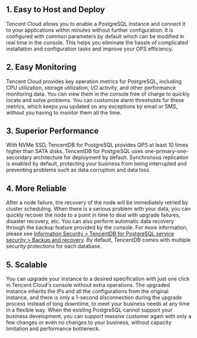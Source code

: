 ## 1. Easy to Host and Deploy
Tencent Cloud allows you to enable a PostgreSQL instance and connect it to your applications within minutes without further configuration. It is configured with common parameters by default which can be modified in real time in the console. This helps you eliminate the hassle of complicated installation and configuration tasks and improve your OPS efficiency.

## 2. Easy Monitoring
Tencent Cloud provides key operation metrics for PostgreSQL, including CPU utilization, storage utilization, I/O activity, and other performance monitoring data. You can view them in the console free of charge to quickly locate and solve problems. You can customize alarm thresholds for these metrics, which keeps you updated on any exceptions by email or SMS, without you having to monitor them all the time.

## 3. Superior Performance
With NVMe SSD, TencentDB for PostgreSQL provides QPS at least 10 times higher than SATA disks. TencentDB for PostgreSQL uses one-primary-one-secondary architecture for deployment by default. Synchronous replication is enabled by default, protecting your business from being interrupted and preventing problems such as data corruption and data loss.

## 4. More Reliable
After a node failure, the recovery of the node will be immediately retried by cluster scheduling. When there is a serious problem with your data, you can quickly recover the node to a point in time to deal with upgrade failures, disaster recovery, etc. You can also perform automatic data recovery through the backup feature provided by the console. For more information, please see [Information Security > TencentDB for PostgreSQL service security > Backup and recovery](https://intl.cloud.tencent.com/document/product/409/7565). By default, TencentDB comes with multiple security protections for each database.


## 5. Scalable
You can upgrade your instance to a desired specification with just one click in Tencent Cloud's console without extra operations. The upgraded instance inherits the IPs and all the configurations from the original instance, and there is only a 1-second disconnection during the upgrade process instead of long downtime, to meet your business needs at any time in a flexible way. When the existing PostgreSQL cannot support your business development, you can support massive customer again with only a few changes or even no changes to your business, without capacity limitation and performance bottleneck.




